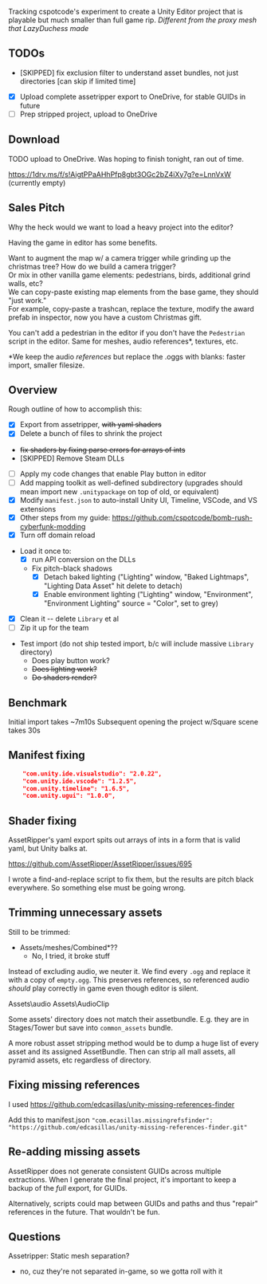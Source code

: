 Tracking cspotcode's experiment to create a Unity Editor project that is playable but much smaller than full game rip.
*Different from the proxy mesh that LazyDuchess made*

## TODOs

- [SKIPPED] fix exclusion filter to understand asset bundles, not just directories [can skip if limited time]
- [x] Upload complete assetripper export to OneDrive, for stable GUIDs in future
- [ ] Prep stripped project, upload to OneDrive

## Download

TODO upload to OneDrive.  Was hoping to finish tonight, ran out of time.

https://1drv.ms/f/s!AigtPPaAHhPfp8gbt3OGc2bZ4iXy7g?e=LnnVxW (currently empty)

## Sales Pitch

Why the heck would we want to load a heavy project into the editor?

Having the game in editor has some benefits.

Want to augment the map w/ a camera trigger while grinding up the christmas tree? How do we build a camera trigger?  
Or mix in other vanilla game elements: pedestrians, birds, additional grind walls, etc?  
We can copy-paste existing map elements from the base game, they should "just work."  
For example, copy-paste a trashcan, replace the texture, modify the award prefab in inspector,
now you have a custom Christmas gift.

You can't add a pedestrian in the editor if you don't have the `Pedestrian` script in the editor.
Same for meshes, audio references*, textures, etc.

\*We keep the audio *references* but replace the .oggs with blanks: faster import, smaller filesize.

## Overview

Rough outline of how to accomplish this:

- [x] Export from assetripper, ~~with yaml shaders~~
- [x] Delete a bunch of files to shrink the project
- ~~fix shaders by fixing parse errors for arrays of ints~~
- [SKIPPED] Remove Steam DLLs
- [ ] Apply my code changes that enable Play button in editor
- [ ] Add mapping toolkit as well-defined subdirectory (upgrades should mean import new `.unitypackage` on top of old, or equivalent)
- [x] Modify `manifest.json` to auto-install Unity UI, Timeline, VSCode, and VS extensions
- [x] Other steps from my guide: https://github.com/cspotcode/bomb-rush-cyberfunk-modding
- [x] Turn off domain reload
- Load it once to:
  - [x] run API conversion on the DLLs
  - Fix pitch-black shadows
    - [x] Detach baked lighting ("Lighting" window, "Baked Lightmaps", "Lighting Data Asset" hit delete to detach)
    - [x] Enable environment lighting ("Lighting" window, "Environment", "Environment Lighting" source = "Color", set to grey)
- [x] Clean it -- delete `Library` et al
- [ ] Zip it up for the team

- Test import (do not ship tested import, b/c will include massive `Library` directory)
  - Does play button work?
  - ~~Does lighting work?~~
  - ~~Do shaders render?~~

## Benchmark

Initial import takes ~7m10s
Subsequent opening the project w/Square scene takes 30s

## Manifest fixing

```json
    "com.unity.ide.visualstudio": "2.0.22",
    "com.unity.ide.vscode": "1.2.5",
    "com.unity.timeline": "1.6.5",
    "com.unity.ugui": "1.0.0",
```

## Shader fixing

AssetRipper's yaml export spits out arrays of ints in a form that is valid yaml, but Unity balks at.

https://github.com/AssetRipper/AssetRipper/issues/695

I wrote a find-and-replace script to fix them, but the results are pitch black everywhere.  So something else
must be going wrong.

## Trimming unnecessary assets

Still to be trimmed:

- Assets/meshes/Combined*??
  - No, I tried, it broke stuff

Instead of excluding audio, we neuter it.  We find every `.ogg` and replace it with a copy of `empty.ogg`.  This preserves references,
so referenced audio *should* play correctly in game even though editor is silent.

  Assets\audio
  Assets\AudioClip

Some assets' directory does not match their assetbundle.  E.g. they are in Stages/Tower but save into `common_assets` bundle.

A more robust asset stripping method would be to dump a huge list of every asset and its assigned AssetBundle.
Then can strip all mall assets, all pyramid assets, etc regardless of directory.

## Fixing missing references

I used https://github.com/edcasillas/unity-missing-references-finder

Add this to manifest.json `"com.ecasillas.missingrefsfinder": "https://github.com/edcasillas/unity-missing-references-finder.git"`

## Re-adding missing assets

AssetRipper does not generate consistent GUIDs across multiple extractions.  When I generate the final project,
it's important to keep a backup of the *full* export, for GUIDs.

Alternatively, scripts could map between GUIDs and paths and thus "repair" references in the future. That wouldn't be fun.

## Questions

Assetripper: Static mesh separation?
- no, cuz they're not separated in-game, so we gotta roll with it
